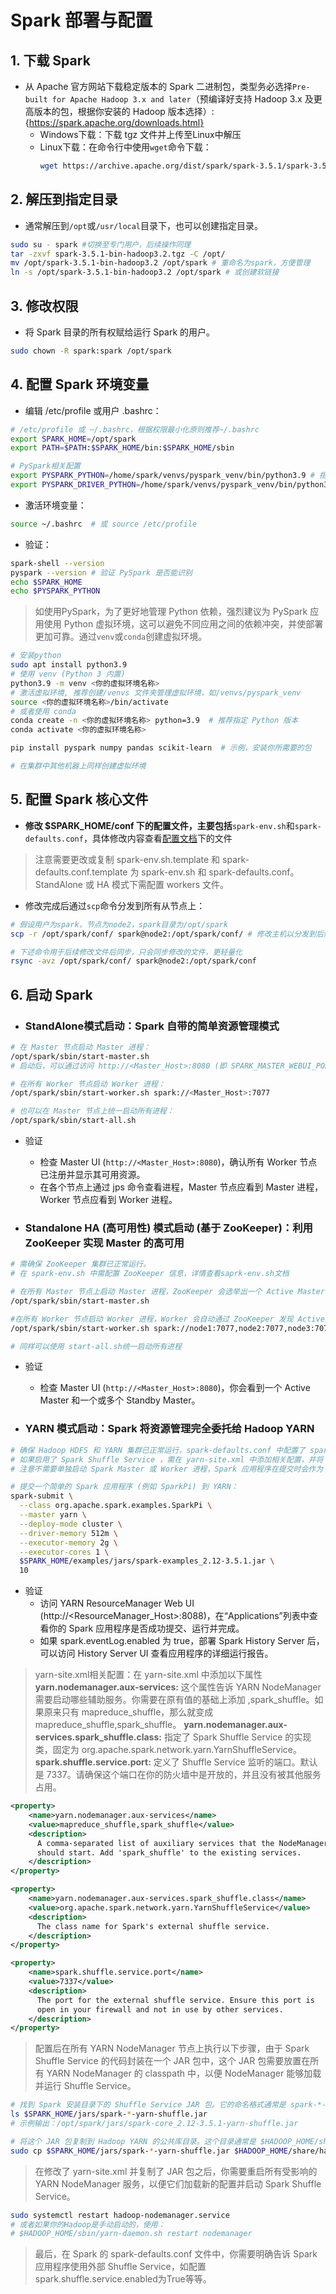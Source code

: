 # Spark 部署与配置
## 1. 下载 Spark
- 从 Apache 官方网站下载稳定版本的 Spark 二进制包，类型务必选择`Pre-built for Apache Hadoop 3.x and later`（预编译好支持 Hadoop 3.x 及更高版本的包，根据你安装的 Hadoop 版本选择）:{https://spark.apache.org/downloads.html}
  - Windows下载：下载 tgz 文件并上传至Linux中解压
  - Linux下载：在命令行中使用`wget`命令下载：
    ```bash
    wget https://archive.apache.org/dist/spark/spark-3.5.1/spark-3.5.1-bin-hadoop3.2.tgz # 示例URL，请替换为最新稳定版，速度较慢
    ```

## 2. 解压到指定目录
- 通常解压到`/opt`或`/usr/local`目录下，也可以创建指定目录。
```bash
sudo su - spark #切换至专门用户，后续操作同理
tar -zxvf spark-3.5.1-bin-hadoop3.2.tgz -C /opt/
mv /opt/spark-3.5.1-bin-hadoop3.2 /opt/spark # 重命名为spark，方便管理
ln -s /opt/spark-3.5.1-bin-hadoop3.2 /opt/spark # 或创建软链接
```

## 3. 修改权限
- 将 Spark 目录的所有权赋给运行 Spark 的用户。
```bash
sudo chown -R spark:spark /opt/spark
```

## 4. 配置 Spark 环境变量
- 编辑 /etc/profile 或用户 .bashrc：
```bash
# /etc/profile 或 ~/.bashrc，根据权限最小化原则推荐~/.bashrc
export SPARK_HOME=/opt/spark
export PATH=$PATH:$SPARK_HOME/bin:$SPARK_HOME/sbin

# PySpark相关配置
export PYSPARK_PYTHON=/home/spark/venvs/pyspark_venv/bin/python3.9 # 指向 Python 解释器的路径，确保这是 Spark 执行环境将使用的 Python 版本，根据下载的 python 版本确定，务必确保安装的 PySpark 版本需要的 Python 版本一致如：Requires: Python >=3.9
export PYSPARK_DRIVER_PYTHON=/home/spark/venvs/pyspark_venv/bin/python3.9 # 指向 PySpark Driver 将使用的 Python 解释器（通常与 PYSPARK_PYTHON 相同）

```

- 激活环境变量：
```bash
source ~/.bashrc  # 或 source /etc/profile
```

- 验证：
```bash
spark-shell --version
pyspark --version # 验证 PySpark 是否能识别
echo $SPARK_HOME
echo $PYSPARK_PYTHON
```
> 如使用PySpark，为了更好地管理 Python 依赖，强烈建议为 PySpark 应用使用 Python 虚拟环境，这可以避免不同应用之间的依赖冲突，并使部署更加可靠。通过`venv`或`conda`创建虚拟环境。
```bash
# 安装python
sudo apt install python3.9
# 使用 venv (Python 3 内置)
python3.9 -m venv <你的虚拟环境名称>
# 激活虚拟环境, 推荐创建/venvs 文件夹管理虚拟环境，如/venvs/pyspark_venv
source <你的虚拟环境名称>/bin/activate
# 或者使用 conda
conda create -n <你的虚拟环境名称> python=3.9  # 推荐指定 Python 版本
conda activate <你的虚拟环境名称>

pip install pyspark numpy pandas scikit-learn  # 示例，安装你所需要的包

# 在集群中其他机器上同样创建虚拟环境
```

## 5. 配置 Spark 核心文件
- **修改 $SPARK_HOME/conf 下的配置文件，主要包括**`spark-env.sh`和`spark-defaults.conf`，具体修改内容查看[配置文档](../config_files/)下的文件
> 注意需要更改或复制 spark-env.sh.template 和 spark-defaults.conf.template 为 spark-env.sh 和 spark-defaults.conf。StandAlone 或 HA 模式下需配置 workers 文件。
- 修改完成后通过`scp`命令分发到所有从节点上：
```bash
# 假设用户为spark，节点为node2，spark目录为/opt/spark
scp -r /opt/spark/conf/ spark@node2:/opt/spark/conf/ # 修改主机以分发到后续节点

# 下述命令用于后续修改文件后同步，只会同步修改的文件，更轻量化
rsync -avz /opt/spark/conf/ spark@node2:/opt/spark/conf
```

## 6. 启动 Spark
- ### StandAlone模式启动：Spark 自带的简单资源管理模式
```bash
# 在 Master 节点启动 Master 进程：
/opt/spark/sbin/start-master.sh
# 启动后，可以通过访问 http://<Master_Host>:8080 (即 SPARK_MASTER_WEBUI_PORT) 查看 Master UI。

# 在所有 Worker 节点启动 Worker 进程：
/opt/spark/sbin/start-worker.sh spark://<Master_Host>:7077

# 也可以在 Master 节点上统一启动所有进程：
/opt/spark/sbin/start-all.sh
```
- 验证
  - 检查 Master UI (`http://<Master_Host>:8080`)，确认所有 Worker 节点已注册并显示其可用资源。
  - 在各个节点上通过 jps 命令查看进程，Master 节点应看到 Master 进程，Worker 节点应看到 Worker 进程。

- ### Standalone HA (高可用性) 模式启动 (基于 ZooKeeper)：利用 ZooKeeper 实现 Master 的高可用
```bash
# 需确保 ZooKeeper 集群已正常运行。
# 在 spark-env.sh 中需配置 ZooKeeper 信息，详情查看saprk-env.sh文档

# 在所有 Master 节点上启动 Master 进程，ZooKeeper 会选举出一个 Active Master，其他为 Standby
/opt/spark/sbin/start-master.sh

#在所有 Worker 节点启动 Worker 进程，Worker 会自动通过 ZooKeeper 发现 Active Master。 
/opt/spark/sbin/start-worker.sh spark://node1:7077,node2:7077,node3:7077 # 列出所有可能的Master节点，Worker会通过Zookeeper找到Active的

# 同样可以使用 start-all.sh统一启动所有进程
```
- 验证
  - 检查 Master UI (`http://<Master_Host>:8080`)，你会看到一个 Active Master 和一个或多个 Standby Master。

- ### YARN 模式启动：Spark 将资源管理完全委托给 Hadoop YARN
```bash
# 确保 Hadoop HDFS 和 YARN 集群已正常运行，spark-defaults.conf 中配置了 spark.master yarn
# 如果启用了 Spark Shuffle Service ，需在 yarn-site.xml 中添加相关配置，并将 spark-*-yarn-shuffle.jar 复制到所有 NodeManager 的 yarn/lib 目录，重启所有 NodeManager 服务 以加载 Shuffle Service，详情查看文档末尾。
# 注意不需要单独启动 Spark Master 或 Worker 进程，Spark 应用程序在提交时会作为 YARN 应用程序运行。

# 提交一个简单的 Spark 应用程序 (例如 SparkPi) 到 YARN：
spark-submit \
  --class org.apache.spark.examples.SparkPi \
  --master yarn \
  --deploy-mode cluster \
  --driver-memory 512m \
  --executor-memory 2g \
  --executor-cores 1 \
  $SPARK_HOME/examples/jars/spark-examples_2.12-3.5.1.jar \
  10
```
- 验证
  - 访问 YARN ResourceManager Web UI (http://<ResourceManager_Host>:8088)，在“Applications”列表中查看你的 Spark 应用程序是否成功提交、运行并完成。
  - 如果 spark.eventLog.enabled 为 true，部署 Spark History Server 后，可以访问 History Server UI 查看应用程序的详细运行报告。

> yarn-site.xml相关配置：在 yarn-site.xml 中添加以下属性
> **yarn.nodemanager.aux-services:** 这个属性告诉 YARN NodeManager 需要启动哪些辅助服务。你需要在原有值的基础上添加 ,spark_shuffle。如果原来只有 mapreduce_shuffle，那么就变成 mapreduce_shuffle,spark_shuffle。
> **yarn.nodemanager.aux-services.spark_shuffle.class:** 指定了 Spark Shuffle Service 的实现类，固定为 org.apache.spark.network.yarn.YarnShuffleService。
> **spark.shuffle.service.port:** 定义了 Shuffle Service 监听的端口。默认是 7337。请确保这个端口在你的防火墙中是开放的，并且没有被其他服务占用。
```xml
<property>
    <name>yarn.nodemanager.aux-services</name>
    <value>mapreduce_shuffle,spark_shuffle</value>
    <description>
      A comma-separated list of auxiliary services that the NodeManager
      should start. Add 'spark_shuffle' to the existing services.
    </description>
</property>

<property>
    <name>yarn.nodemanager.aux-services.spark_shuffle.class</name>
    <value>org.apache.spark.network.yarn.YarnShuffleService</value>
    <description>
      The class name for Spark's external shuffle service.
    </description>
</property>

<property>
    <name>spark.shuffle.service.port</name>
    <value>7337</value>
    <description>
      The port for the external shuffle service. Ensure this port is
      open in your firewall and not in use by other services.
    </description>
</property>
```
> 配置后在所有 YARN NodeManager 节点上执行以下步骤，由于 Spark Shuffle Service 的代码封装在一个 JAR 包中，这个 JAR 包需要放置在所有 YARN NodeManager 的 classpath 中，以便 NodeManager 能够加载并运行 Shuffle Service。
```bash
# 找到 Spark 安装目录下的 Shuffle Service JAR 包。它的命名格式通常是 spark-*-yarn-shuffle.jar。
ls $SPARK_HOME/jars/spark-*-yarn-shuffle.jar
# 示例输出：/opt/spark/jars/spark-core_2.12-3.5.1-yarn-shuffle.jar

# 将这个 JAR 包复制到 Hadoop YARN 的公共库目录。这个目录通常是 $HADOOP_HOME/share/hadoop/yarn/lib/。确保你复制的 JAR 包版本与你安装的 Spark 版本和 Scala 版本相匹配。
sudo cp $SPARK_HOME/jars/spark-*-yarn-shuffle.jar $HADOOP_HOME/share/hadoop/yarn/lib/
```
> 在修改了 yarn-site.xml 并复制了 JAR 包之后，你需要重启所有受影响的 YARN NodeManager 服务，以便它们加载新的配置并启动 Spark Shuffle Service。
```bash
sudo systemctl restart hadoop-nodemanager.service
# 或者如果你的Hadoop是手动启动的，使用：
# $HADOOP_HOME/sbin/yarn-daemon.sh restart nodemanager
```
> 最后，在 Spark 的 spark-defaults.conf 文件中，你需要明确告诉 Spark 应用程序使用外部 Shuffle Service，如配置spark.shuffle.service.enabled为True等等。